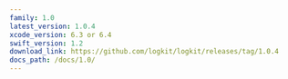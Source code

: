 ```yaml
---
family: 1.0
latest_version: 1.0.4
xcode_version: 6.3 or 6.4
swift_version: 1.2
download_link: https://github.com/logkit/logkit/releases/tag/1.0.4
docs_path: /docs/1.0/
---
```

